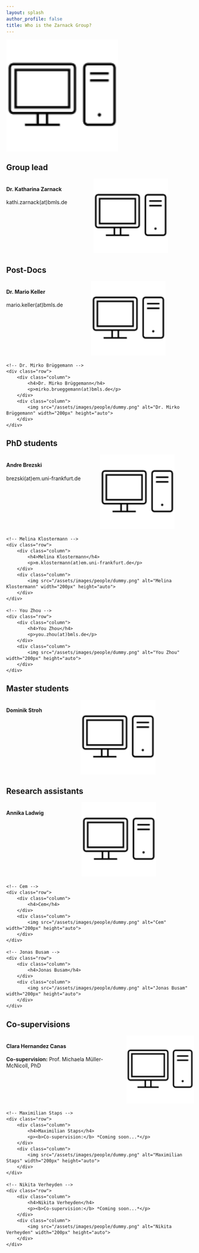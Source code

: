 ```yaml
---
layout: splash
author_profile: false
title: Who is the Zarnack Group?
---
```


<style>
	.row {
	  display: flex;
	}

	.column {
	  flex: 50%;
	}
</style>

<!-- Group picture -->
<div class="row">
	 <img src="/assets/images/people/dummy.png" alt="Zarnack Group" width="300px" height="auto"> 
</div>

<!-- Group lead -->
<div class="container">  
	<h2>Group lead</h2>
	<!-- Dr. Katharina Zarnack -->
	<div class="row">
		<div class="column">
			<h4>Dr. Katharina Zarnack</h4>
			<p>kathi.zarnack(at)bmls.de</p>
		</div>
		<div class="column">
			<img src="/assets/images/people/dummy.png" alt="Dr. Katharina Zarnack" width="200px" height="auto">
		</div>
	</div>
</div>

<!-- Post-Docs -->
<div class="container">
	<h2>Post-Docs</h2>
	<!-- Dr. Mario Keller -->
	<div class="row">
		<div class="column">
			<h4>Dr. Mario Keller</h4>
			<p>mario.keller(at)bmls.de</p>
		</div>
		<div class="column">
			<img src="/assets/images/people/dummy.png" alt="Dr. Mario Keller" width="200px" height="auto">
		</div>
	</div>
	
	<!-- Dr. Mirko Brüggemann -->
	<div class="row">
		<div class="column">
			<h4>Dr. Mirko Brüggemann</h4>
			<p>mirko.brueggemann(at)bmls.de</p>
		</div>
		<div class="column">
			<img src="/assets/images/people/dummy.png" alt="Dr. Mirko Brüggemann" width="200px" height="auto">
		</div>
	</div>
</div>

<!-- PhD students -->
<div class="container">
	<h2>PhD students</h2>
	<!-- Andre Brezski -->
	<div class="row">
		<div class="column">
			<h4>Andre Brezski</h4>
			<p>brezski(at)em.uni-frankfurt.de</p>
		</div>
		<div class="column">
			<img src="/assets/images/people/dummy.png" alt="Andre Brezski" width="200px" height="auto">
		</div>
	</div>

	<!-- Melina Klostermann -->
	<div class="row">
		<div class="column">
			<h4>Melina Klostermann</h4>
			<p>m.klostermann(at)em.uni-frankfurt.de</p>
		</div>
		<div class="column">
			<img src="/assets/images/people/dummy.png" alt="Melina Klostermann" width="200px" height="auto"> 
		</div>
	</div>

	<!-- You Zhou -->
	<div class="row">
		<div class="column">
			<h4>You Zhou</h4>
			<p>you.zhou(at)bmls.de</p>
		</div>
		<div class="column">
			<img src="/assets/images/people/dummy.png" alt="You Zhou" width="200px" height="auto"> 
		</div>
	</div>
</div>

<!-- Master students -->
<div class="container">
	<h2>Master students</h2>
	<!-- Dominik Stroh -->
	<div class="row">
		<div class="column">
			<h4>Dominik Stroh</h4>
		</div>
		<div class="column">
			<img src="/assets/images/people/dummy.png" alt="Dominik Stroh" width="200px" height="auto">
		</div>
	</div>
</div>

<!-- Research assistants -->
<div class="container">
	<h2>Research assistants</h2>
	<!-- Annika Ladwig -->
	<div class="row">
		<div class="column">
			<h4>Annika Ladwig</h4>
		</div>
		<div class="column">
			<img src="/assets/images/people/dummy.png" alt="Annika Ladwig" width="200px" height="auto">
		</div>
	</div>
	
	<!-- Cem -->
	<div class="row">
		<div class="column">
			<h4>Cem</h4>
		</div>
		<div class="column">
			<img src="/assets/images/people/dummy.png" alt="Cem" width="200px" height="auto"> 
		</div>
	</div>
	
	<!-- Jonas Busam -->
	<div class="row">
		<div class="column">
			<h4>Jonas Busam</h4>
		</div>
		<div class="column">
			<img src="/assets/images/people/dummy.png" alt="Jonas Busam" width="200px" height="auto"> 
		</div>
	</div>
</div>

<!-- Co-supervisions -->
<div class="container">
	<h2>Co-supervisions</h2>
	<!-- Clara Hernandez Canas-->
	<div class="row">
		<div class="column">
			<h4>Clara Hernandez Canas</h4>
			<p><b>Co-supervision:</b> Prof. Michaela Müller-McNicoll, PhD</p>
		</div>
		<div class="column">
			<img src="/assets/images/people/dummy.png" alt="Clara Hernandez Canas" width="200px" height="auto"> 
		</div>
	</div>
	
	<!-- Maximilian Staps -->
	<div class="row">
		<div class="column">
			<h4>Maximilian Staps</h4>
			<p><b>Co-supervision:</b> *Coming soon...*</p>
		</div>
		<div class="column">
			<img src="/assets/images/people/dummy.png" alt="Maximilian Staps" width="200px" height="auto"> 
		</div>
	</div>
	
	<!-- Nikita Verheyden -->
	<div class="row">
		<div class="column">
			<h4>Nikita Verheyden</h4>
			<p><b>Co-supervision:</b> *Coming soon...*</p>
		</div>
		<div class="column">
			<img src="/assets/images/people/dummy.png" alt="Nikita Verheyden" width="200px" height="auto">
		</div>
	</div>
</div>
